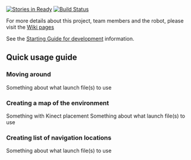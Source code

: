 [![Stories in Ready](https://badge.waffle.io/MinorRoboticsTeam4/Cobot_ROS.svg?label=ready&title=Ready)](http://waffle.io/MinorRoboticsTeam4/Cobot_ROS)
[![Build Status](https://travis-ci.org/MinorRoboticsTeam4/Cobot_ROS.svg)](https://travis-ci.org/MinorRoboticsTeam4/Cobot_ROS)


For more details about this project, team members and the robot, please visit the [Wiki pages](https://github.com/MinorRoboticsTeam4/CoffeeBot/wiki) 

See the  [Starting Guide for development](https://github.com/MinorRoboticsTeam4/CoffeeBot/wiki)  information. 


## Quick usage guide

### Moving around
Something about what launch file(s) to use

### Creating a map of the environment
Something with Kinect placement
Something about what launch file(s) to use

### Creating list of navigation locations
Something about what launch file(s) to use





